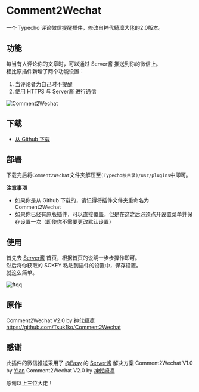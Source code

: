 # Comment2Wechat
一个 Typecho 评论微信提醒插件，修改自神代綺凛大佬的2.0版本。

## 功能
每当有人评论你的文章时，可以通过 Server酱 推送到你的微信上。    
相比原插件新增了两个功能设置：
1. 当评论者为自己时不提醒
2. 使用 HTTPS 与 Server酱 进行通信

![Comment2Wechat](https://moe.best/usr/uploads/2017/10/1645816248.png)

## 下载
- [从 Github 下载](https://github.com/AUKcl/Comment2Wechat/archive/master.zip "从 Github 下载")

## 部署
下载完后将`Comment2Wechat`文件夹解压至`(Typecho根目录)/usr/plugins`中即可。    

**注意事项**
- 如果你是从 Github 下载的，请记得将插件文件夹重命名为 Comment2Wechat
- 如果你已经有原版插件，可以直接覆盖，但是在这之后必须点开设置菜单并保存设置一次（即使你不需要更改默认设置）

## 使用
首先去 [Server酱](https://sct.ftqq.com/ "Server酱") 首页，根据首页的说明一步步操作即可。    
然后将你获取的 SCKEY 粘贴到插件的设置中，保存设置。    
就这么简单。

![ftqq](https://moe.best/usr/uploads/2017/10/3737715179.jpg)

## 原作
Comment2Wechat V2.0 by [神代綺凛](https://moe.best/ "神代綺凛")
https://github.com/Tsuk1ko/Comment2Wechat

## 感谢
此插件的微信推送采用了 [@Easy](https://www.weibo.com/easy) 的 [Server酱](https://sct.ftqq.com/) 解决方案
Comment2Wechat V1.0 by [Y!an](https://yian.me "Y!an")
Comment2Wechat V2.0 by [神代綺凛](https://moe.best/ "神代綺凛")

感谢以上三位大佬！
